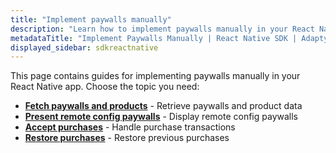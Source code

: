 ```yaml
---
title: "Implement paywalls manually"
description: "Learn how to implement paywalls manually in your React Native app with Adapty SDK."
metadataTitle: "Implement Paywalls Manually | React Native SDK | Adapty Docs"
displayed_sidebar: sdkreactnative
---
```


This page contains guides for implementing paywalls manually in your React Native app. Choose the topic you need:

- **[Fetch paywalls and products](fetch-paywalls-and-products-react-native)** - Retrieve paywalls and product data
- **[Present remote config paywalls](present-remote-config-paywalls-react-native)** - Display remote config paywalls
- **[Accept purchases](react-native-making-purchases)** - Handle purchase transactions
- **[Restore purchases](react-native-restore-purchase)** - Restore previous purchases 